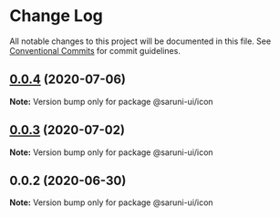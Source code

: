 # Change Log

All notable changes to this project will be documented in this file.
See [Conventional Commits](https://conventionalcommits.org) for commit guidelines.

## [0.0.4](https://github.com/tambium/saruni-ui/compare/@saruni-ui/icon@0.0.3...@saruni-ui/icon@0.0.4) (2020-07-06)

**Note:** Version bump only for package @saruni-ui/icon





## [0.0.3](https://github.com/tambium/saruni-ui/compare/@saruni-ui/icon@0.0.2...@saruni-ui/icon@0.0.3) (2020-07-02)

**Note:** Version bump only for package @saruni-ui/icon





## 0.0.2 (2020-06-30)

**Note:** Version bump only for package @saruni-ui/icon
